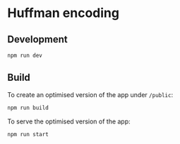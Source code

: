 # Huffman encoding

## Development
```bash
npm run dev
```

## Build
To create an optimised version of the app under `/public`:

```bash
npm run build
```

To serve the optimised version of the app:
```bash
npm run start
```
